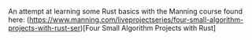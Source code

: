 An attempt at learning some Rust basics with the Manning course found here: (https://www.manning.com/liveprojectseries/four-small-algorithm-projects-with-rust-ser)[Four Small Algorithm Projects with Rust]

